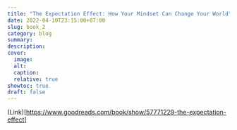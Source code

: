 ```yaml
---
title: "The Expectation Effect: How Your Mindset Can Change Your World"
date: 2022-04-10T23:15:00+07:00
slug: book_2
category: blog
summary:
description: 
cover:
  image:
  alt:
  caption: 
  relative: true
showtoc: true
draft: false
---
```


(Link)[https://www.goodreads.com/book/show/57771229-the-expectation-effect]